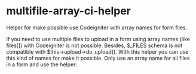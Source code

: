 multifile-array-ci-helper
=========================

Helper for make possible use Codeigniter with array names for form files.

If you need to use multiple files to upload in a form using array names (like files[]) with Codeigniter is not possible. Besides, $_FILES schema is not compatible with $this->upload->do_upload().
With this helper you can use this kind of names for make it possible. Only use an array name for all files in a form and use the helper: